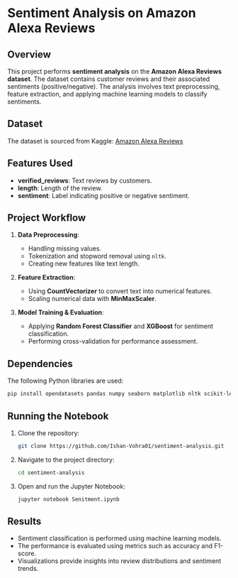 # Sentiment Analysis on Amazon Alexa Reviews

## Overview
This project performs **sentiment analysis** on the **Amazon Alexa Reviews dataset**. The dataset contains customer reviews and their associated sentiments (positive/negative). The analysis involves text preprocessing, feature extraction, and applying machine learning models to classify sentiments.

## Dataset
The dataset is sourced from Kaggle: [Amazon Alexa Reviews](https://www.kaggle.com/datasets/mahmoudshaheen1134/amazon-alexa-reviews-dataset)

## Features Used
- **verified_reviews**: Text reviews by customers.
- **length**: Length of the review.
- **sentiment**: Label indicating positive or negative sentiment.

## Project Workflow
1. **Data Preprocessing**:
   - Handling missing values.
   - Tokenization and stopword removal using `nltk`.
   - Creating new features like text length.

2. **Feature Extraction**:
   - Using **CountVectorizer** to convert text into numerical features.
   - Scaling numerical data with **MinMaxScaler**.

3. **Model Training & Evaluation**:
   - Applying **Random Forest Classifier** and **XGBoost** for sentiment classification.
   - Performing cross-validation for performance assessment.

## Dependencies
The following Python libraries are used:
```bash
pip install opendatasets pandas numpy seaborn matplotlib nltk scikit-learn
```

## Running the Notebook
1. Clone the repository:
   ```bash
   git clone https://github.com/Ishan-Vohra01/sentiment-analysis.git
   ```
2. Navigate to the project directory:
   ```bash
   cd sentiment-analysis
   ```
3. Open and run the Jupyter Notebook:
   ```bash
   jupyter notebook Senitment.ipynb
   ```

## Results
- Sentiment classification is performed using machine learning models.
- The performance is evaluated using metrics such as accuracy and F1-score.
- Visualizations provide insights into review distributions and sentiment trends.

